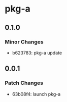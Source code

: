 # pkg-a

## 0.1.0

### Minor Changes

- b623783: pkg-a update

## 0.0.1

### Patch Changes

- 63b08f4: launch pkg-a
